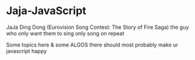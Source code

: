 # Jaja-JavaScript
JaJa Ding Dong (Eurovision Song Contest: The Story of Fire Saga) the guy who only want them to sing only song on repeat

Some topics here & some ALGOS there should most probably make ur javascript happy

